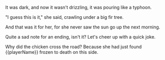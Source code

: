 It was dark, and now it wasn't drizzling, it was pouring like a typhoon.

"I guess this is it," she said, crawling under a big fir tree.

And that was it for her, for she never saw the sun go up the next morning.

Quite a sad note for an ending, isn't it? Let's cheer up with a quick joke.

Why did the chicken cross the road? Because she had just found {{playerName}} frozen to death on this side.
